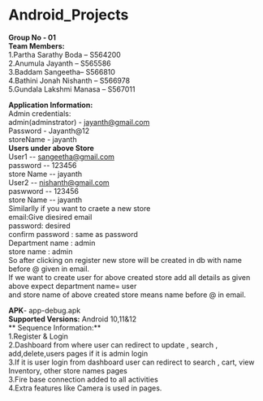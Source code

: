 # Android_Projects
**Group No - 01** <br>
**Team Members:**<br>
1.Partha Sarathy Boda – S564200<br>
2.Anumula Jayanth – S565586<br>
3.Baddam Sangeetha– S566810<br>
4.Bathini Jonah Nishanth – S566978<br>
5.Gundala Lakshmi Manasa – S567011<br>

**Application Information:**<br>
Admin credentials:<br>
admin(adminstrator) - jayanth@gmail.com<br>
Password - Jayanth@12<br>
storeName - jayanth<br>
**Users under above Store**<br>
User1 -- sangeetha@gmail.com<br>
password -- 123456 <br>
store Name -- jayanth<br>
User2 -- nishanth@gmail.com<br>
paswword -- 123456<br>
store Name -- jayanth<br>
Similarlly if you want to craete a new store<br>
email:Give diesired email<br>
password: desired<br>
confirm password : same as password<br>
Department name : admin<br>
store name : admin<br>
So after clicking on register new store will be created in db with name before @ given in email.<br>
If we want to create user for above created store add all details as given above expect department name= user<br>
and store name of above created store means name before @ in email.<br>

**APK**- app-debug.apk<br>
**Supported Versions:** Android 10,11&12<br>
** Sequence Information:**<br>
1.Register & Login<br>
2.Dashboard from where user can redirect to update , search , add,delete,users pages if it is admin login <br>
3.If it is user login from dashboard user can redirect to search , cart, view Inventory, other store names pages <br>
3.Fire base connection added to all activities<br>
4.Extra features like Camera is used in pages.
